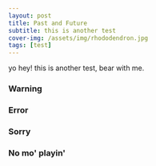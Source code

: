 ```yaml
---
layout: post
title: Past and Future
subtitle: this is another test
cover-img: /assets/img/rhododendron.jpg
tags: [test]
---
```



yo hey! this is another test, bear with me. 
### Warning
### Error
### Sorry
### No mo' playin'

